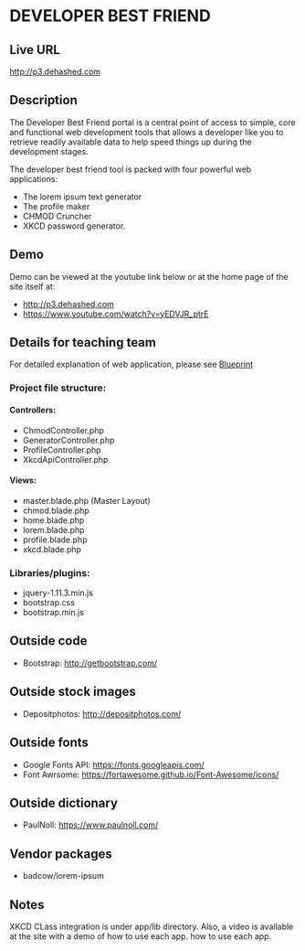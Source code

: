 # DEVELOPER BEST FRIEND

## Live URL
<http://p3.dehashed.com>

## Description
The Developer Best Friend portal is a central point of access to simple, core and functional web development tools that allows a developer like you to retrieve readily available data to help speed things up during the development stages. 

The developer best friend tool is packed with four powerful web applications: 

* The lorem ipsum text generator
* The profile maker
* CHMOD Cruncher
* XKCD password generator. 

## Demo
Demo can be viewed at the youtube link below or at the home page of the site itself at:
* <http://p3.dehashed.com>
* <https://www.youtube.com/watch?v=yEDVJR_ptrE>

## Details for teaching team

For detailed explanation of web application, please see [Blueprint](https://github.com/michaeldepaulahu/p3/blob/master/blueprint.pdf)

### Project file structure:

#### Controllers:

* ChmodController.php
* GeneratorController.php
* ProfileController.php
* XkcdApiController.php

#### Views:

* master.blade.php (Master Layout)
* chmod.blade.php
* home.blade.php
* lorem.blade.php
* profile.blade.php
* xkcd.blade.php

### Libraries/plugins:

* jquery-1.11.3.min.js
* bootstrap.css
* bootstrap.min.js

## Outside code
* Bootstrap: http://getbootstrap.com/

## Outside stock images
* Depositphotos: http://depositphotos.com/

## Outside fonts
* Google Fonts API: https://fonts.googleapis.com/
* Font Awrsome: https://fortawesome.github.io/Font-Awesome/icons/

## Outside dictionary 
* PaulNoll: https://www.paulnoll.com/

## Vendor packages
* badcow/lorem-ipsum

## Notes 
XKCD CLass integration is under app/lib directory. 
Also, a video is available at the site with a demo of how to use each app. how to use each app. 